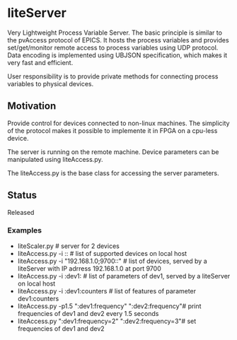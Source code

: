 # liteServer
Very Lightweight Process Variable Server. The basic principle is similar to the 
pvAccess protocol of EPICS. It hosts the process variables and provides 
set/get/monitor remote access to process variables using UDP protocol. 
Data encoding is implemented using UBJSON specification, which makes it very 
fast and efficient.

User responsibility is to provide private methods for connecting process variables to physical devices.

## Motivation
Provide control for devices connected to non-linux machines. 
The simplicity of the protocol makes it possible to implemente it in FPGA on a cpu-less device.

The server is running on the remote machine. Device parameters can be 
manipulated using liteAccess.py.

The liteAccess.py is the base class for accessing the server parameters.

## Status
Released

### Examples
- liteScaler.py # server for 2 devices 
- liteAccess.py -i :: # list of supported devices on local host
- liteAccess.py -i "192.168.1.0;9700::" # list of devices, served by a liteServer with IP adrress 192.168.1.0 at port 9700
- liteAccess.py -i :dev1: # list of parameters of dev1, served by a liteServer  on local host
- liteAccess.py -i :dev1:counters # list of features of parameter dev1:counters
- liteAccess.py -p1.5 ":dev1:frequency" ":dev2:frequency"# print frequencies of dev1 and dev2 every 1.5 seconds
- liteAccess.py ":dev1:frequency=2" ":dev2:frequency=3"# set frequencies of dev1 and dev2

